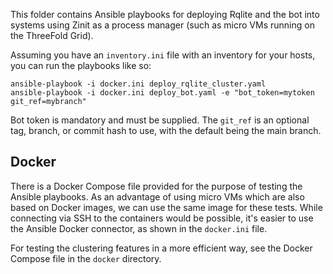 This folder contains Ansible playbooks for deploying Rqlite and the bot into systems using Zinit as a process manager (such as micro VMs running on the ThreeFold Grid).

Assuming you have an `inventory.ini` file with an inventory for your hosts, you can run the playbooks like so:

```
ansible-playbook -i docker.ini deploy_rqlite_cluster.yaml
ansible-playbook -i docker.ini deploy_bot.yaml -e "bot_token=mytoken git_ref=mybranch"
```

Bot token is mandatory and must be supplied. The `git_ref` is an optional tag, branch, or commit hash to use, with the default being the main branch.

## Docker

There is a Docker Compose file provided for the purpose of testing the Ansible playbooks. As an advantage of using micro VMs which are also based on Docker images, we can use the same image for these tests. While connecting via SSH to the containers would be possible, it's easier to use the Ansible Docker connector, as shown in the `docker.ini` file.

For testing the clustering features in a more efficient way, see the Docker Compose file in the `docker` directory.
